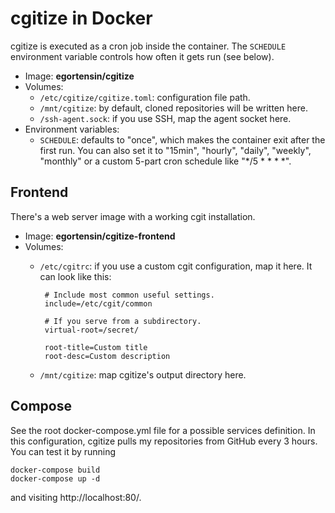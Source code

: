 cgitize in Docker
=================

cgitize is executed as a cron job inside the container.
The `SCHEDULE` environment variable controls how often it gets run (see below).

* Image: **egortensin/cgitize**
* Volumes:
    * `/etc/cgitize/cgitize.toml`: configuration file path.
    * `/mnt/cgitize`: by default, cloned repositories will be written here.
    * `/ssh-agent.sock`: if you use SSH, map the agent socket here.
* Environment variables:
    * `SCHEDULE`: defaults to "once", which makes the container exit after the
first run.
You can also set it to "15min", "hourly", "daily", "weekly", "monthly" or a
custom 5-part cron schedule like "*/5 * * * *".

Frontend
--------

There's a web server image with a working cgit installation.

* Image: **egortensin/cgitize-frontend**
* Volumes:
    * `/etc/cgitrc`: if you use a custom cgit configuration, map it here.
It can look like this:

           # Include most common useful settings.
           include=/etc/cgit/common

           # If you serve from a subdirectory.
           virtual-root=/secret/

           root-title=Custom title
           root-desc=Custom description

    * `/mnt/cgitize`: map cgitize's output directory here.

Compose
-------

See the root docker-compose.yml file for a possible services definition.
In this configuration, cgitize pulls my repositories from GitHub every 3 hours.
You can test it by running

    docker-compose build
    docker-compose up -d

and visiting http://localhost:80/.
